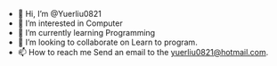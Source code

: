 - 👋 Hi, I’m @Yuerliu0821
- 👀 I’m interested in Computer
- 🌱 I’m currently learning Programming
- 💞️ I’m looking to collaborate on Learn to program.
- 📫 How to reach me Send an email to the yuerliu0821@hotmail.com.

<!---
Yuerliu0821/Yuerliu0821 is a ✨ special ✨ repository because its `README.md` (this file) appears on your GitHub profile.
You can click the Preview link to take a look at your changes.
--->
